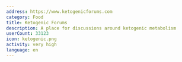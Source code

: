 ```yaml
---
address: https://www.ketogenicforums.com
category: Food
title: Ketogenic Forums
description: A place for discussions around ketogenic metabolism
userCount: 33123
icon: ketogenic.png
activity: very high
language: en
---
```

